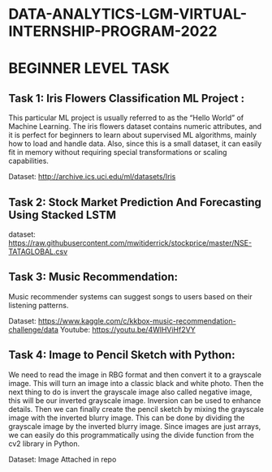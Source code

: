 # DATA-ANALYTICS-LGM-VIRTUAL-INTERNSHIP-PROGRAM-2022

# BEGINNER LEVEL TASK

## Task 1: Iris Flowers Classification ML Project :

This particular ML project is usually referred to as the “Hello World” of Machine Learning. The iris flowers dataset contains numeric attributes, and it is perfect for beginners to learn about supervised ML algorithms, mainly how to load and handle data. Also, since this is a small dataset, it can easily fit in memory without requiring special transformations or scaling capabilities.

Dataset: http://archive.ics.uci.edu/ml/datasets/Iris

## Task 2: Stock Market Prediction And Forecasting Using Stacked LSTM

dataset: https://raw.githubusercontent.com/mwitiderrick/stockprice/master/NSE-TATAGLOBAL.csv

## Task 3: Music Recommendation:

Music recommender systems can suggest songs to users based on their listening patterns.

Dataset: https://www.kaggle.com/c/kkbox-music-recommendation-challenge/data
Youtube: https://youtu.be/4WlHViHf2VY

## Task 4: Image to Pencil Sketch with Python:

We need to read the image in RBG format and then convert it to a grayscale image. This will turn an image into a classic black and white photo. Then the next thing to do is invert the grayscale image also called negative image, this will be our inverted grayscale image. Inversion can be used to enhance details. Then we can finally create the pencil sketch by mixing the grayscale image with the inverted blurry image. This can be done by dividing the grayscale image by the inverted blurry image. Since images are just arrays, we can easily do this programmatically using the divide function from the cv2 library in Python.

Dataset: Image Attached in repo
